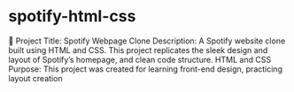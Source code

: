 # spotify-html-css
🎵 Project Title: Spotify Webpage Clone  Description: A Spotify website clone built using HTML and CSS. This project replicates the sleek design and layout of Spotify’s homepage, and clean code structure. HTML and CSS Purpose: This project was created for learning front-end design, practicing layout creation
